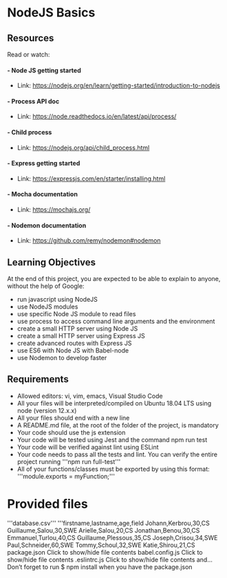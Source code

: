 # NodeJS Basics

## Resources
Read or watch:

#### - Node JS getting started
- Link: https://nodejs.org/en/learn/getting-started/introduction-to-nodejs
#### - Process API doc
- Link: https://node.readthedocs.io/en/latest/api/process/
#### - Child process
- Link: https://nodejs.org/api/child_process.html
#### - Express getting started
- Link: https://expressjs.com/en/starter/installing.html
#### - Mocha documentation
- Link: https://mochajs.org/
#### - Nodemon documentation
- Link: https://github.com/remy/nodemon#nodemon

## Learning Objectives
At the end of this project, you are expected to be able to explain to anyone, without the help of Google:

- run javascript using NodeJS
- use NodeJS modules
- use specific Node JS module to read files
- use process to access command line arguments and the environment
- create a small HTTP server using Node JS
- create a small HTTP server using Express JS
- create advanced routes with Express JS
- use ES6 with Node JS with Babel-node
- use Nodemon to develop faster

## Requirements

- Allowed editors: vi, vim, emacs, Visual Studio Code
- All your files will be interpreted/compiled on Ubuntu 18.04 LTS using node (version 12.x.x)
- All your files should end with a new line
- A README.md file, at the root of the folder of the project, is mandatory
- Your code should use the js extension
- Your code will be tested using Jest and the command npm run test
- Your code will be verified against lint using ESLint
- Your code needs to pass all the tests and lint. You can verify the entire project running '''npm run full-test'''
- All of your functions/classes must be exported by using this format: '''module.exports = myFunction;'''

# Provided files
'''database.csv'''
'''firstname,lastname,age,field
Johann,Kerbrou,30,CS
Guillaume,Salou,30,SWE
Arielle,Salou,20,CS
Jonathan,Benou,30,CS
Emmanuel,Turlou,40,CS
Guillaume,Plessous,35,CS
Joseph,Crisou,34,SWE
Paul,Schneider,60,SWE
Tommy,Schoul,32,SWE
Katie,Shirou,21,CS
package.json
Click to show/hide file contents
babel.config.js
Click to show/hide file contents
.eslintrc.js
Click to show/hide file contents
and…
Don’t forget to run $ npm install when you have the package.json
